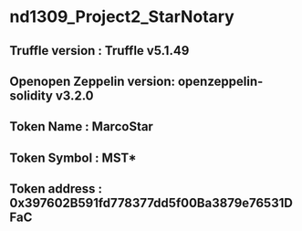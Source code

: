 # nd1309_Project2_StarNotary

## Truffle version : Truffle v5.1.49
## Openopen Zeppelin version: openzeppelin-solidity v3.2.0
## Token Name : MarcoStar
## Token Symbol : MST*
## Token address : 0x397602B591fd778377dd5f00Ba3879e76531DFaC
